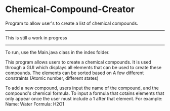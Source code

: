 # Chemical-Compound-Creator
Program to allow user's to create a list of chemical compounds.

****************************************
This is still a work in progress
****************************************

To run, use the Main.java class in the index folder.

This program allows users to create a chemical compounds. 
It is used through a GUI which displays all elements that can be
used to create these compounds. The elements can be sorted based on
A few different constraints (Atomic number, different states)

To add a new compound, users input the name of the compound, and
the compound's chemical formula. To input a formula that cotains elements
that only appear once the user must include a 1 after that element.
For example:
Name:     Water
Formula:  H2O1
